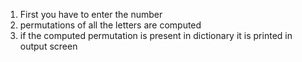 1. First you have to enter the number 
2. permutations of all the letters are computed
3. if the computed permutation is present in dictionary it is printed in output screen 
